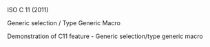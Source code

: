 ISO C 11 (2011)

Generic selection / Type Generic Macro 

Demonstration of C11 feature - Generic selection/type generic macro
